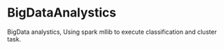 # BigDataAnalystics
BigData analystics, Using spark mllib to execute classification and cluster task.
